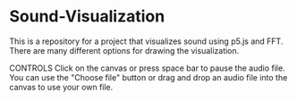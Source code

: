 # Sound-Visualization
This is a repository for a project that visualizes sound using p5.js and FFT. 
There are many different options for drawing the visualization.

CONTROLS
Click on the canvas or press space bar to pause the audio file.
You can use the "Choose file" button or drag and drop an audio file into the canvas to use your own file.

